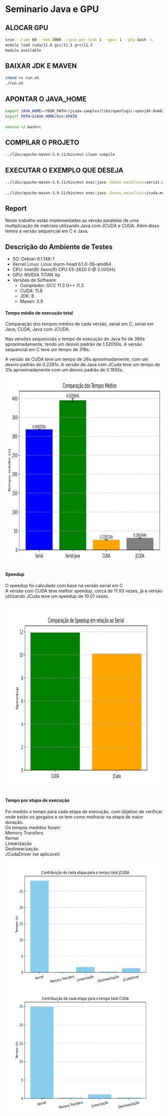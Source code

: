 # Seminario Java e GPU

## ALOCAR GPU
```bash
srun --time 60 --mem 3000 --cpus-per-task 1 --gpus 1 --pty bash -i
module load cuda/11.8 gcc/11.3 g++/11.3
module available 
```

## BAIXAR JDK E MAVEN
```bash 
chmod +x run.sh
./run.sh
```

## APONTAR O JAVA_HOME
```bash
export JAVA_HOME=<YOUR_PATH>/jcuda-samples/libs/openlogic-openjdk-8u462-b08-linux-x64
export PATH=$JAVA_HOME/bin:$PATH

source ~/.bashrc
```

## COMPILAR O PROJETO
```bash
../libs/apache-maven-3.9.11/bin/mvn clean compile
```

## EXECUTAR O EXEMPLO QUE DESEJA
```bash 
../libs/apache-maven-3.9.11/bin/mvn exec:java -Dexec.mainClass=serial.matrixmultiplication.MatrixMultiplication -DDEBUG=true -DTIMER=true -DWORKLOAD=G

../libs/apache-maven-3.9.11/bin/mvn exec:java -Dexec.mainClass=jcuda.matrixmultiplication.JCudaMatrixMultiplication -DTIMER=true -DWORKLOAD=G
```

## Report

Neste trabalho estão implementadas as versão paralelas de uma multiplicação de matrizes utilizando Java com JCUDA e CUDA. Além disso temos a versão sequencial 
em C e Java.

## Descrição do Ambiente de Testes

- SO: Debian 6.1.148-1
- Kernel Linux: Linux slurm-head 6.1.0-39-amd64
- CPU: Intel(R) Xeon(R) CPU E5-2620 0 @ 2.00GHz
- GPU: NVIDIA TITAN Xp
- Versões de Software:
  - Compilador: GCC 11.3 G++ 11.3
  - CUDA: 11.8
  - JDK: 8
  - Maven: 3.9


#### Tempo médio de execução total 
Comparação dos tempos médios de cada versão, serial em C, serial em Java, CUDA, Java com JCUDA. <br/>

Nas versões sequenciais o tempo de execução do Java foi de 390s aproximadamente, tendo um desvio padrão de 1.52050s. A versão sequencial em C teve um tempo de 316s. <br/>

A versão de CUDA teve um tempo de 26s aproximadamente, com um desvio padrão de 0.2281s. A versão de Java com JCuda teve um tempo de 31s aproximadamente com um desvio padrão de 0.1955s.

<img src="./resultados/comparacao-tempo-total.png"  width="700" height="600" alt="Gráfico comparando os tempos de execução total das versões citadas acima, mostrando também o desvio padrão"
/>
 

#### Speedup
O speedup foi calculado com base na versão serial em C <br/>
A versão com CUDA teve melhor speedup, cerca de 11.93 vezes, já a versão utilizando JCuda teve um speedup de 10.01 vezes.

<img src="./resultados/speedup.png"  width="700" height="600" alt="gráfico de barras comparando o speedup da versão em CUDA e em JCuda"/>

#### Tempo por etapa de execução
Foi medido o tempo para cada etapa de execução, com objetivo de verificar onde estão os gargalos e se tem como melhorar na etapa de maior duração. <br/>
Os tempos medidos foram: <br/>
  Memory Transfers<br/>
  Kernel <br/>
  Linearização <br/>
  Deslinearização <br/>
  JCudaDriver (se aplicavel)  <br/>

<img src="./resultados/tempo-etapa-jcuda.png"  width="500" height="400" alt="gráfico mostrando o tempo de cada etapa de execução do Java com JCUDA" />
<img src="./resultados/tempo-etapa-cuda.png"  width="500" height="400" alt="gráfico mostrando o tempo de cada etapa de execução do CUDA"/>